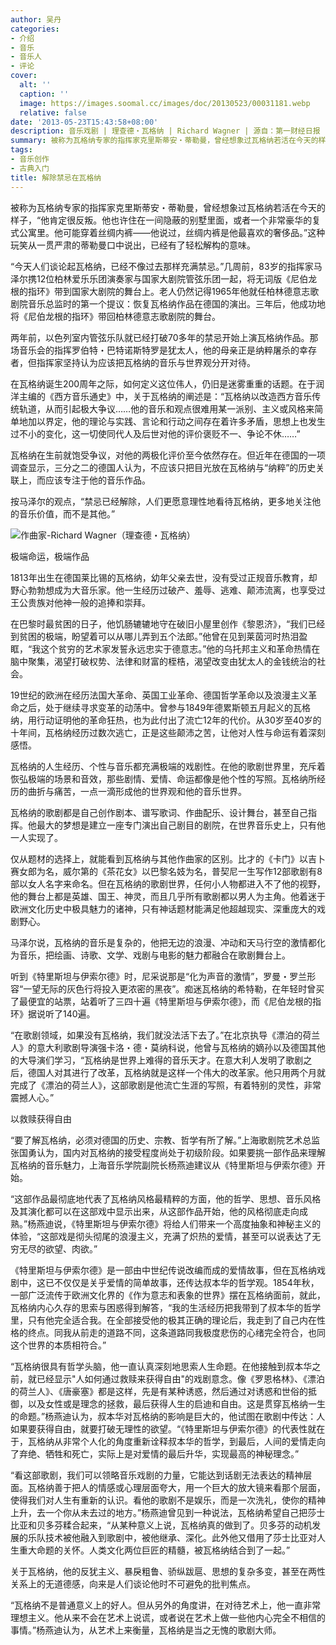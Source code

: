 ```yaml
---
author: 吴丹
categories:
- 介绍
- 音乐
- 音乐人
- 评论
cover:
  alt: ''
  caption: ''
  image: https://images.soomal.cc/images/doc/20130523/00031181.webp
  relative: false
date: '2013-05-23T15:43:58+08:00'
description: 音乐戏剧 | 理查德・瓦格纳 | Richard Wagner | 源自：第一财经日报 | 版权：转载 |  平均/总评分：10.00/20
summary: 被称为瓦格纳专家的指挥家克里斯蒂安・蒂勒曼，曾经想象过瓦格纳若活在今天的样子，“他肯定很反叛。他也许住在一间隐蔽的别墅里面，或者一个非常豪华的复式公寓里。他可能穿着丝绸内裤――他说过，丝绸内裤是他最喜欢的奢侈品。”这种玩笑从一贯严肃的蒂勒曼口中说出，已经有了轻松解构的意味……
tags:
- 音乐创作
- 古典入门
title: 解除禁忌在瓦格纳
---
```


被称为瓦格纳专家的指挥家克里斯蒂安・蒂勒曼，曾经想象过瓦格纳若活在今天的样子，“他肯定很反叛。他也许住在一间隐蔽的别墅里面，或者一个非常豪华的复式公寓里。他可能穿着丝绸内裤――他说过，丝绸内裤是他最喜欢的奢侈品。”这种玩笑从一贯严肃的蒂勒曼口中说出，已经有了轻松解构的意味。

“今天人们谈论起瓦格纳，已经不像过去那样充满禁忌。”几周前，83岁的指挥家马泽尔携12位柏林爱乐乐团演奏家与国家大剧院管弦乐团一起，将无词版《尼伯龙根的指环》带到国家大剧院的舞台上。老人仍然记得1965年他就任柏林德意志歌剧院音乐总监时的第一个提议：恢复瓦格纳作品在德国的演出。三年后，他成功地将《尼伯龙根的指环》带回柏林德意志歌剧院的舞台。

两年前，以色列室内管弦乐队就已经打破70多年的禁忌开始上演瓦格纳作品。那场音乐会的指挥罗伯特・巴特诺斯特罗是犹太人，他的母亲正是纳粹屠杀的幸存者，但指挥家坚持认为应该把瓦格纳的音乐与世界观分开对待。

在瓦格纳诞生200周年之际，如何定义这位伟人，仍旧是迷雾重重的话题。在于润洋主编的《西方音乐通史》中，关于瓦格纳的阐述是：“瓦格纳以改造西方音乐传统轨道，从而引起极大争议……他的音乐和观点很难用某一派别、主义或风格来简单地加以界定，他的理论与实践、言论和行动之间存在着许多矛盾，思想上也发生过不小的变化，这一切使同代人及后世对他的评价褒贬不一、争论不休……”

瓦格纳在生前就饱受争议，对他的两极化评价至今依然存在。但近年在德国的一项调查显示，三分之二的德国人认为，不应该只把目光放在瓦格纳与“纳粹”的历史关联上，而应该专注于他的音乐作品。

按马泽尔的观点，“禁忌已经解除，人们更愿意理性地看待瓦格纳，更多地关注他的音乐价值，而不是其他。”

![作曲家-Richard Wagner（理查德・瓦格纳）](https://images.soomal.cc/images/doc/20120211/00016718.webp)




极端命运，极端作品

1813年出生在德国莱比锡的瓦格纳，幼年父亲去世，没有受过正规音乐教育，却野心勃勃想成为大音乐家。他一生经历过破产、羞辱、逃难、颠沛流离，也享受过王公贵族对他神一般的追捧和崇拜。

在巴黎时最贫困的日子，他饥肠辘辘地守在破旧小屋里创作《黎恩济》，“我们已经到贫困的极端，盼望着可以从哪儿弄到五个法郎。”他曾在见到莱茵河时热泪盈眶，“我这个贫穷的艺术家发誓永远忠实于德意志。”他的乌托邦主义和革命热情在脑中聚集，渴望打破权势、法律和财富的桎梏，渴望改变由犹太人的金钱统治的社会。

19世纪的欧洲在经历法国大革命、英国工业革命、德国哲学革命以及浪漫主义革命之后，处于继续寻求变革的动荡中。曾参与1849年德累斯顿五月起义的瓦格纳，用行动证明他的革命狂热，也为此付出了流亡12年的代价。从30岁至40岁的十年间，瓦格纳经历过数次逃亡，正是这些颠沛之苦，让他对人性与命运有着深刻感悟。

瓦格纳的人生经历、个性与音乐都充满极端的戏剧性。在他的歌剧世界里，充斥着恢弘极端的场景和音效，那些剧情、爱情、命运都像是他个性的写照。瓦格纳所经历的曲折与痛苦，一点一滴形成他的世界观和他的音乐世界。

瓦格纳的歌剧都是自己创作剧本、谱写歌词、作曲配乐、设计舞台，甚至自己指挥。他最大的梦想是建立一座专门演出自己剧目的剧院，在世界音乐史上，只有他一人实现了。

仅从题材的选择上，就能看到瓦格纳与其他作曲家的区别。比才的《卡门》以吉卜赛女郎为名，威尔第的《茶花女》以巴黎名妓为名，普契尼一生写作12部歌剧有8部以女人名字来命名。但在瓦格纳的歌剧世界，任何小人物都进入不了他的视野，他的舞台上都是英雄、国王、神灵，而且几乎所有歌剧都以男人为主角。他着迷于欧洲文化历史中极具魅力的诸神，只有神话题材能满足他超越现实、深重庞大的戏剧野心。

马泽尔说，瓦格纳的音乐是复杂的，他把无边的浪漫、冲动和天马行空的激情都化为音乐，把绘画、诗歌、文学、戏剧与电影的魅力都融合在歌剧舞台上。

听到《特里斯坦与伊索尔德》时，尼采说那是“化为声音的激情”，罗曼・罗兰形容“一望无际的灰色行将投入更浓密的黑夜”。痴迷瓦格纳的希特勒，在年轻时曾买了最便宜的站票，站着听了三四十遍《特里斯坦与伊索尔德》，而《尼伯龙根的指环》据说听了140遍。

“在歌剧领域，如果没有瓦格纳，我们就没法活下去了。”在北京执导《漂泊的荷兰人》的意大利歌剧导演强卡洛・德・莫纳科说，他曾与瓦格纳的嫡孙以及德国其他的大导演们学习，“瓦格纳是世界上难得的音乐天才。在意大利人发明了歌剧之后，德国人对其进行了改革，瓦格纳就是这样一个伟大的改革家。他只用两个月就完成了《漂泊的荷兰人》，这部歌剧是他流亡生涯的写照，有着特别的灵性，非常震撼人心。”

以救赎获得自由

“要了解瓦格纳，必须对德国的历史、宗教、哲学有所了解。”上海歌剧院艺术总监张国勇认为，国内对瓦格纳的接受程度尚处于初级阶段。如果要挑一部作品来理解瓦格纳的音乐魅力，上海音乐学院副院长杨燕迪建议从《特里斯坦与伊索尔德》开始。

“这部作品最彻底地代表了瓦格纳风格最精粹的方面，他的哲学、思想、音乐风格及其演化都可以在这部戏中显示出来，从这部作品开始，他的风格彻底走向成熟。”杨燕迪说，《特里斯坦与伊索尔德》将给人们带来一个高度抽象和神秘主义的体验，“这部戏是彻头彻尾的浪漫主义，充满了炽热的爱情，甚至可以说表达了无穷无尽的欲望、肉欲。”

《特里斯坦与伊索尔德》是一部由中世纪传说改编而成的爱情故事，但在瓦格纳戏剧中，这已不仅仅是关乎爱情的简单故事，还传达叔本华的哲学观。1854年秋，一部广泛流传于欧洲文化界的《作为意志和表象的世界》摆在瓦格纳面前，就此，瓦格纳内心久存的思索与困惑得到解答，“我的生活经历把我带到了叔本华的哲学里，只有他完全适合我。在全部接受他的极其正确的理论后，我走到了自己内在性格的终点。同我从前走的道路不同，这条道路同我极度悲伤的心绪完全符合，也同这个世界的本质相符合。”

“瓦格纳很具有哲学头脑，他一直认真深刻地思索人生命题。在他接触到叔本华之前，就已经显示"人如何通过救赎来获得自由"的戏剧意念。像《罗恩格林》、《漂泊的荷兰人》、《唐豪塞》都是这样，先是有某种诱惑，然后通过对诱惑和世俗的抵御，以及女性或是理念的拯救，最后获得人生的启迪和自由。这是贯穿瓦格纳一生的命题。”杨燕迪认为，叔本华对瓦格纳的影响是巨大的，他试图在歌剧中传达：人如果要获得自由，就要打破无理性的欲望。“《特里斯坦与伊索尔德》的代表性就在于，瓦格纳从非常个人化的角度重新诠释叔本华的哲学，到最后，人间的爱情走向了弃绝、牺牲和死亡，实际上是对爱情的最后升华，实现最高的神秘理念。”

“看这部歌剧，我们可以领略音乐戏剧的力量，它能达到话剧无法表达的精神层面。瓦格纳善于把人的情感或心理层面夸大，用一个巨大的放大镜来看那个层面，使得我们对人生有重新的认识。看他的歌剧不是娱乐，而是一次洗礼，使你的精神上升，去一个你从未去过的地方。”杨燕迪曾见到一种说法，瓦格纳希望自己把莎士比亚和贝多芬糅合起来，“从某种意义上说，瓦格纳真的做到了。贝多芬的动机发展的乐队技术被他融入到歌剧中，被他继承、深化。此外他又借用了莎士比亚对人生重大命题的关怀。人类文化两位巨匠的精髓，被瓦格纳结合到了一起。”

关于瓦格纳，他的反犹主义、暴戾粗鲁、骄纵跋扈、思想的复杂多变，甚至在两性关系上的无道德感，向来是人们谈论他时不可避免的批判焦点。

“瓦格纳不是普通意义上的好人。但从另外的角度讲，在对待艺术上，他一直非常理想主义。他从来不会在艺术上说谎，或者说在艺术上做一些他内心完全不相信的事情。”杨燕迪认为，从艺术上来衡量，瓦格纳是当之无愧的歌剧大师。